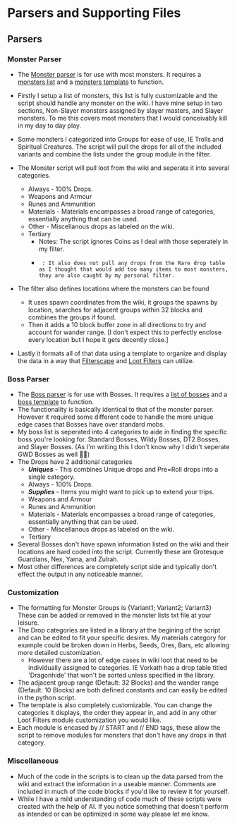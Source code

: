# Parsers and Supporting Files

##  **Parsers**
###     **Monster Parser**
- The [Monster parser](https://github.com/Wizard12892/Jarnhopur-GIM-Filter/blob/main/Parser/parse_monsters.py) is for use with most monsters. It requires a [monsters list](https://github.com/Wizard12892/Jarnhopur-GIM-Filter/blob/main/Parser/monsters.txt) and a [monsters template](https://github.com/Wizard12892/Jarnhopur-GIM-Filter/blob/main/Parser/monster_template.txt) to function.
- Firstly I setup a list of monsters, this list is fully customizable and the script should handle any monster on the wiki. I have mine setup in two sections, Non-Slayer monsters assigned by slayer masters, and Slayer monsters. To me this covers most monsters that I would conceivably kill in my day to day play.
- Some monsters I categorized into Groups for ease of use, IE Trolls and Spiritual Creatures. The script will pull the drops for all of the included variants and combine the lists under the group module in the filter.
            
- The Monster script will pull loot from the wiki and seperate it into several categories.
    * Always - 100% Drops.
    * Weapons and Armour
    * Runes and Ammunition
    * Materials - Materials encompasses a broad range of categories, essentially anything that can be used.
    * Other - Miscellanous drops as labeled on the wiki.
    * Tertiary
        - Notes: The script ignores Coins as I deal with those seperately in my filter.
        -      : It also does not pull any drops from the Rare drop table as I thought that would add too many items to most monsters, they are also caught by my personal filter.
- The filter also defines locations where the monsters can be found
    - It uses spawn coordinates from the wiki, it groups the spawns by location, searches for adjacent groups within 32 blocks and combines the groups if found.
    - Then it adds a 10 block buffer zone in all directions to try and account for wander range. [I don't expect this to perfectly enclose every location but I hope it gets decently close.] 
- Lastly it formats all of that data using a template to organize and display the data in a way that [Filterscape](https://filterscape.xyz/) and [Loot Filters](https://runelite.net/plugin-hub/show/loot-filters) can utilize. 

###     **Boss Parser**
- The [Boss parser](https://github.com/Wizard12892/Jarnhopur-GIM-Filter/blob/main/Parser/parse_bosses.py) is for use with Bosses. It requires a [list of bosses](https://github.com/Wizard12892/Jarnhopur-GIM-Filter/blob/main/Parser/bosses.txt) and a [boss template](https://github.com/Wizard12892/Jarnhopur-GIM-Filter/blob/main/Parser/boss_template.txt) to function.
- The functionality is basically identical to that of the monster parser. However it required some different code to handle the more unique edge cases that Bosses have over standard mobs.
- My boss list is seperated into 4 categories to aide in finding the specific boss you're looking for. Standard Bosses, Wildy Bosses, DT2 Bosses, and Slayer Bosses. (As I'm writing this I don't know why I didn't seperate GWD Bosses as well 🤷‍♂️)
- The Drops have 2 additional categories
    * **_Uniques_** - This combines Unique drops and Pre=Roll drops into a single category.
    * Always - 100% Drops.
    * **_Supplies_** - Items you might want to pick up to extend your trips.
    * Weapons and Armour
    * Runes and Ammunition
    * Materials - Materials encompasses a broad range of categories, essentially anything that can be used.
    * Other - Miscellanous drops as labeled on the wiki.
    * Tertiary
- Several Bosses don't have spawn information listed on the wiki and their locations are hard coded into the script. Currently these are Grotesque Guardians, Nex, Yama, and Zulrah.
- Most other differences are completely script side and typically don't effect the output in any noticeable manner.

###     **Customization**
- The formatting for Monster Groups is <Group Name> {Variant1; Variant2; Variant3} These can be added or removed in the monster lists txt file at your leisure.
- The Drop categories are listed in a library at the begining of the script and can be edited to fit your specific desires. My materials category for example could be broken down in Herbs, Seeds, Ores, Bars, etc allowing more detailed customization.
    * However there are a lot of edge cases in wiki loot that need to be individually assigned to categories. IE Vorkath has a drop table titled 'Dragonhide' that won't be sorted unless specified in the library.
- The adjacent group range (Default: 32 Blocks) and the wander range (Default: 10 Blocks) are both defined constants and can easily be edited in the python script.
- The template is also completely customizable. You can change the categories it displays, the order they appear in, and add in any other Loot Filters module customization you would like.
- Each module is encased by // START and // END tags, these allow the script to remove modules for monsters that don't have any drops in that category.

###     **Miscellaneous**
- Much of the code in the scripts is to clean up the data parsed from the wiki and extract the information in a useable manner. Comments are included in much of the code blocks if you'd like to review it for yourself.
- While I have a mild understanding of code much of these scripts were created with the help of AI. If you notice something that doesn't perform as intended or can be optimized in some way please let me know.